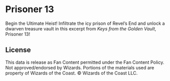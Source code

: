 # Prisoner 13

Begin the Ultimate Heist! Infiltrate the icy prison of Revel’s End and unlock a dwarven treasure vault in this excerpt from *Keys from the Golden Vault*, Prisoner 13!

## License

This data is release as Fan Content permitted under the Fan Content Policy. Not approved/endorsed by Wizards. Portions of the materials used are property of Wizards of the Coast. © Wizards of the Coast LLC.
